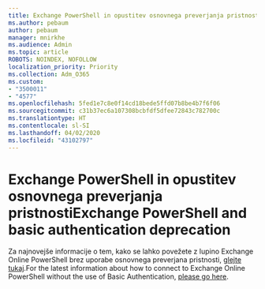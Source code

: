 ```yaml
---
title: Exchange PowerShell in opustitev osnovnega preverjanja pristnosti
ms.author: pebaum
author: pebaum
manager: mnirkhe
ms.audience: Admin
ms.topic: article
ROBOTS: NOINDEX, NOFOLLOW
localization_priority: Priority
ms.collection: Adm_O365
ms.custom:
- "3500011"
- "4577"
ms.openlocfilehash: 5fed1e7c8e0f14cd18bede5ffd07b8be4b7f6f06
ms.sourcegitcommit: c31b37ec6a107308bcbfdf5dfee72843c782700c
ms.translationtype: HT
ms.contentlocale: sl-SI
ms.lasthandoff: 04/02/2020
ms.locfileid: "43102797"
---
```

# <a name="exchange-powershell-and-basic-authentication-deprecation"></a><span data-ttu-id="2313a-102">Exchange PowerShell in opustitev osnovnega preverjanja pristnosti</span><span class="sxs-lookup"><span data-stu-id="2313a-102">Exchange PowerShell and basic authentication deprecation</span></span>

<span data-ttu-id="2313a-103">Za najnovejše informacije o tem, kako se lahko povežete z lupino Exchange Online PowerShell brez uporabe osnovnega preverjana pristnosti, [glejte tukaj](https://aka.ms/psbasicauth).</span><span class="sxs-lookup"><span data-stu-id="2313a-103">For the latest information about how to connect to Exchange Online PowerShell without the use of Basic Authentication, [please go here](https://aka.ms/psbasicauth).</span></span>
